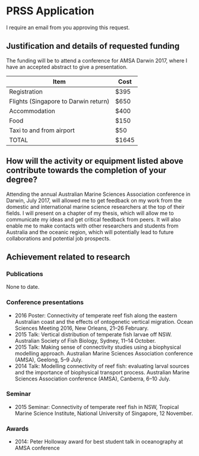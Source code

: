 # PRSS Application

I require an email from you approving this request.

## Justification and details of requested funding
The funding will be to attend a conference for AMSA Darwin 2017, where I have an accepted abstract to give a presentation.

Item                                 | Cost
-------------------------------------|------
Registration                         | $395
Flights (Singapore to Darwin return) | $650
Accommodation                        | $400
Food                                 | $150
Taxi to and from airport             | $50
TOTAL                                | $1645

## How will the activity or equipment listed above contribute towards the completion of your degree?
Attending the annual Australian Marine Sciences Association conference in Darwin, July 2017, will  allowed me to get feedback on my work from the domestic and international marine science researchers at the top of their fields. I will present on a chapter of my thesis, which will allow me to communicate my ideas and get critical feedback from peers. It will also enable me to make contacts with other researchers and students from Australia and the oceanic region, which will potentially lead to future collaborations and potential job prospects.

## Achievement related to research

### Publications
None to date.

### Conference presentations
* 2016 Poster: Connectivity of temperate reef fish along the eastern Australian coast and the effects of ontogenetic vertical migration. Ocean Sciences Meeting 2016, New Orleans, 21–26 February.
* 2015 Talk: Vertical distribution of temperate fish larvae off NSW. Australian Society of Fish Biology, Sydney, 11–14 October.
* 2015 Talk: Making sense of connectivity studies using a biophysical modelling approach. Australian Marine Sciences Association conference (AMSA), Geelong, 5–9 July.
* 2014 Talk: Modelling connectivity of reef fish: evaluating larval sources and the importance of biophysical transport process. Australian Marine Sciences Association conference (AMSA), Canberra, 6–10 July.

### Seminar
* 2015 Seminar: Connectivity of temperate reef fish in NSW, Tropical Marine Science Institute, National University of Singapore, 12 November.

### Awards
* 2014: Peter Holloway award for best student talk in oceanography at AMSA conference
